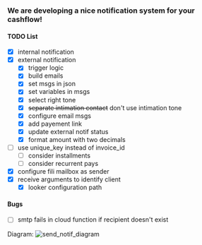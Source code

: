 ### We are developing a nice notification system for your cashflow!

#### TODO List
  - [x] internal notification
  - [x] external notification
    - [x] trigger logic
    - [x] build emails
    - [x] set msgs in json
    - [x] set variables in msgs
    - [x] select right tone
    - [x] ~~separate intimation contact~~ don't use intimation tone
    - [x] configure email msgs
    - [x] add payement link
    - [x] update external notif status 
    - [x] format amount with two decimals
  - [ ] use unique_key instead of invoice_id
    - [ ] consider installments
    - [ ] consider recurrent pays
  - [x] configure fili mailbox as sender
  - [x] receive arguments to identify client
    - [x] looker configuration path

#### Bugs
  - [ ] smtp fails in cloud function if recipient doesn't exist

Diagram: 
![send_notif_diagram](https://user-images.githubusercontent.com/84101337/231532890-990dc944-647a-43c9-b28b-653986f9da40.png)

